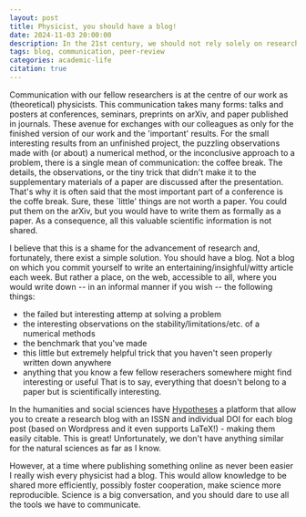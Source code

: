 ```yaml
---
layout: post
title: Physicist, you should have a blog!
date: 2024-11-03 20:00:00
description: In the 21st century, we should not rely solely on research papers to share scientifically valuable information
tags: blog, communication, peer-review
categories: academic-life
citation: true
---
```


Communication with our fellow researchers is at the centre of our work as (theoretical) physicists.
This communication takes many forms: talks and posters at conferences, seminars, preprints on arXiv, and paper published in journals.
These avenue for exchanges with our colleagues as only for the finished version of our work and the 'important' results.
For the small interesting results from an unfinished project, the puzzling observations made with (or about) a numerical method, or the inconclusive approach to a problem, there is a single mean of communication: the coffee break.
The details, the observations, or the tiny trick that didn't make it to the supplementary materials of a paper are discussed after the presentation. That's why it is often said that the most important part of a conference is the coffe break.
Sure, these `little' things are not worth a paper. You could put them on the arXiv, but you would have to write them as formally as a paper.
As a consequence, all this valuable scientific information is not shared.

I believe that this is a shame for the advancement of research and, fortunately, there exist a simple solution.
You should have a blog.
Not a blog on which you commit yourself to write an entertaining/insighful/witty article each week. But rather a place, on the web, accessible to all, where you would write down -- in an informal manner if you wish -- the following things:
* the failed but interesting attemp at solving a problem
* the interesting observations on the stability/limitations/etc. of a numerical methods
* the benchmark that you've made
* this little but extremely helpful trick that you haven't seen properly written down anywhere
* anything that you know a few fellow reserachers somewhere might find interesting or useful
That is to say, everything that doesn't belong to a paper but is scientifically interesting.

In the humanities and social sciences have [Hypotheses](https://hypotheses.org/) a platform that allow you to create a research blog with an ISSN and individual DOI for each blog post (based on Wordpress and it even supports LaTeX!) - making them easily citable. 
This is great! Unfortunately, we don't have anything similar for the natural sciences as far as I know.

However, at a time where publishing something online as never been easier I really wish every physicist had a blog.
This would allow knowledge to be shared more efficiently, possibly foster cooperation, make science more reproducible.
Science is a big conversation, and you should dare to use all the tools we have to communicate.
